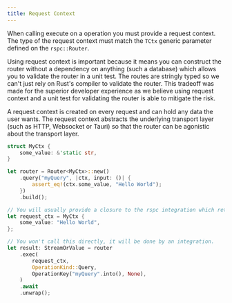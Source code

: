 ```yaml
---
title: Request Context
---
```


When calling execute on a operation you must provide a request context. The type of the request context must match the `TCtx` generic parameter defined on the `rspc::Router`.

Using request context is important because it means you can construct the router without a dependency on anything (such a database) which allows you to validate the router in a unit test. The routes are stringly typed so we can't just rely on Rust's compiler to validate the router. This tradeoff was made for the superior developer experience as we believe using request context and a unit test for validating the router is able to mitigate the risk.

A request context is created on every request and can hold any data the user wants. The request context abstracts the underlying transport layer (such as HTTP, Websocket or Tauri) so that the router can be agonistic about the transport layer.

```rust
struct MyCtx {
    some_value: &'static str,
}

let router = Router<MyCtx>::new()
    .query("myQuery", |ctx, input: ()| {
        assert_eq!(ctx.some_value, "Hello World");
    })
    .build();

// You will usually provide a closure to the rspc integration which returns this.
let request_ctx = MyCtx {
    some_value: "Hello World",
};

// You won't call this directly, it will be done by an integration.
let result: StreamOrValue = router
    .exec(
        request_ctx,
        OperationKind::Query,
        OperationKey("myQuery".into(), None),
    )
    .await
    .unwrap();
```
